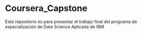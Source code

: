 # Coursera_Capstone
Este repositorio es para presentar el trabajo final del programa de especialización de Data Science Aplicada de IBM
